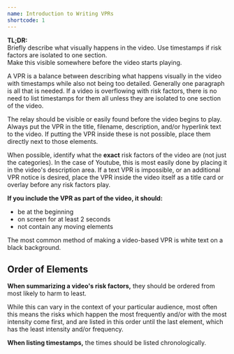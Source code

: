 ```yaml
---
name: Introduction to Writing VPRs
shortcode: 1
---
```


<div class="notice">
<b>TL;DR:</b><br />
Briefly describe what visually happens in the video. Use timestamps if risk factors are isolated to one section.<br />
Make this visible somewhere before the video starts playing.
</div>

A VPR is a balance between describing what happens visually in the video with timestamps while also not being too detailed. Generally one paragraph is all that is needed. If a video is overflowing with risk factors, there is no need to list timestamps for them all unless they are isolated to one section of the video.

The relay should be visible or easily found before the video begins to play.
Always put the VPR in the title, filename, description, and/or hyperlink text to the video.
If putting the VPR inside these is not possible, place them directly next to those elements.

When possible, identify what the **exact** risk factors of the video are (not just the categories). In the case of Youtube, this is most easily done by placing it in the video's description area. If a text VPR is impossible, or an additional VPR notice is desired, place the VPR inside the video itself as a title card or overlay before any risk factors play. 

**If you include the VPR as part of the video, it should:**
-  be at the beginning
-  on screen for at least 2 seconds
-  not contain any moving elements

The most common method of making a video-based VPR is white text on a black background.

## Order of Elements

**When summarizing a video's risk factors,** they should be ordered from most likely to harm to least.

While this can vary in the context of your particular audience, most often this means the risks which happen the most frequently and/or with the most intensity come first, and are listed in this order until the last element, which has the least intensity and/or frequency.

**When listing timestamps,** the times should be listed chronologically.
